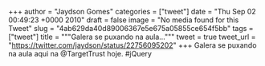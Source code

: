 
+++
author = "Jaydson Gomes"
categories = ["tweet"]
date = "Thu Sep 02 00:49:23 +0000 2010"
draft = false
image = "No media found for this Tweet"
slug = "4ab629da40d89006367e5e675a05855ce654f5bb"
tags = ["tweet"]
title = """Galera se puxando na aula..."""
tweet = true
tweet_url = "https://twitter.com/jaydson/status/22756095202"
+++
Galera se puxando na aula aqui na @TargetTrust hoje. #jQuery
